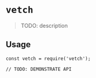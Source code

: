 # `vetch`

> TODO: description

## Usage

```
const vetch = require('vetch');

// TODO: DEMONSTRATE API
```
